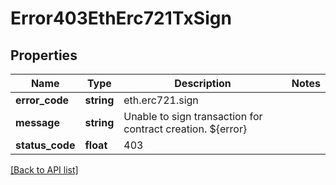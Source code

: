 # Error403EthErc721TxSign

## Properties

Name | Type | Description | Notes
------------ | ------------- | ------------- | -------------
**error_code** | **string** | eth.erc721.sign |
**message** | **string** | Unable to sign transaction for contract creation. ${error} |
**status_code** | **float** | 403 |

[[Back to API list]](../../README.md#api-endpoints)
